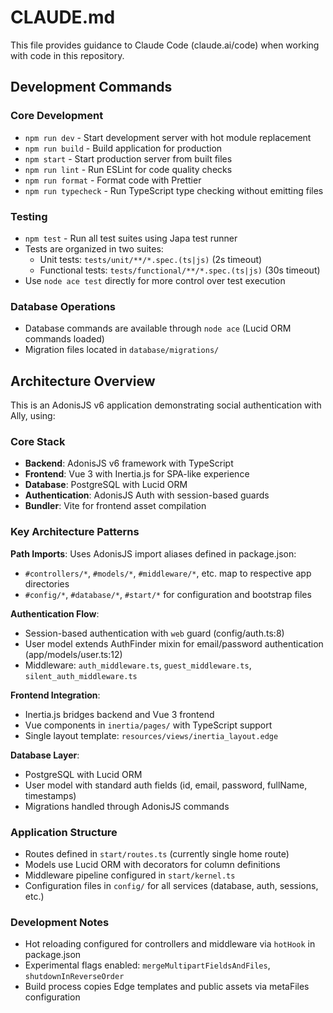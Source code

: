 # CLAUDE.md

This file provides guidance to Claude Code (claude.ai/code) when working with code in this repository.

## Development Commands

### Core Development
- `npm run dev` - Start development server with hot module replacement
- `npm run build` - Build application for production
- `npm start` - Start production server from built files
- `npm run lint` - Run ESLint for code quality checks
- `npm run format` - Format code with Prettier
- `npm run typecheck` - Run TypeScript type checking without emitting files

### Testing
- `npm test` - Run all test suites using Japa test runner
- Tests are organized in two suites:
  - Unit tests: `tests/unit/**/*.spec.(ts|js)` (2s timeout)  
  - Functional tests: `tests/functional/**/*.spec.(ts|js)` (30s timeout)
- Use `node ace test` directly for more control over test execution

### Database Operations
- Database commands are available through `node ace` (Lucid ORM commands loaded)
- Migration files located in `database/migrations/`

## Architecture Overview

This is an AdonisJS v6 application demonstrating social authentication with Ally, using:

### Core Stack
- **Backend**: AdonisJS v6 framework with TypeScript
- **Frontend**: Vue 3 with Inertia.js for SPA-like experience
- **Database**: PostgreSQL with Lucid ORM
- **Authentication**: AdonisJS Auth with session-based guards
- **Bundler**: Vite for frontend asset compilation

### Key Architecture Patterns

**Path Imports**: Uses AdonisJS import aliases defined in package.json:
- `#controllers/*`, `#models/*`, `#middleware/*`, etc. map to respective app directories
- `#config/*`, `#database/*`, `#start/*` for configuration and bootstrap files

**Authentication Flow**: 
- Session-based authentication with `web` guard (config/auth.ts:8)
- User model extends AuthFinder mixin for email/password authentication (app/models/user.ts:12)
- Middleware: `auth_middleware.ts`, `guest_middleware.ts`, `silent_auth_middleware.ts`

**Frontend Integration**:
- Inertia.js bridges backend and Vue 3 frontend
- Vue components in `inertia/pages/` with TypeScript support
- Single layout template: `resources/views/inertia_layout.edge`

**Database Layer**:
- PostgreSQL with Lucid ORM
- User model with standard auth fields (id, email, password, fullName, timestamps)
- Migrations handled through AdonisJS commands

### Application Structure
- Routes defined in `start/routes.ts` (currently single home route)
- Models use Lucid ORM with decorators for column definitions
- Middleware pipeline configured in `start/kernel.ts`
- Configuration files in `config/` for all services (database, auth, sessions, etc.)

### Development Notes
- Hot reloading configured for controllers and middleware via `hotHook` in package.json
- Experimental flags enabled: `mergeMultipartFieldsAndFiles`, `shutdownInReverseOrder`
- Build process copies Edge templates and public assets via metaFiles configuration